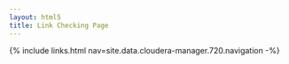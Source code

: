 ```yaml
---
layout: html5
title: Link Checking Page
---
```

{% include links.html nav=site.data.cloudera-manager.720.navigation -%}
